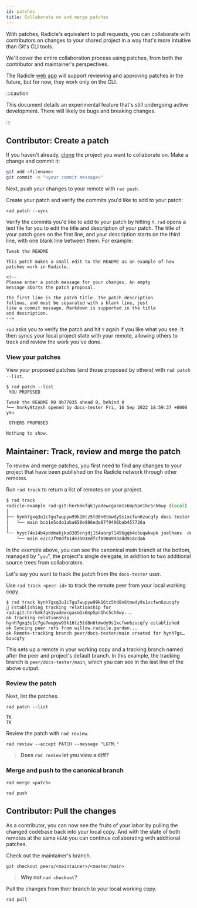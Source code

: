 ```yaml
---
id: patches
title: Collaborate on and merge patches
---
```


With patches, Radicle's equivalent to pull requests, you can collaborate with contributors on changes to your shared
project in a way that's more intuitive than Git's CLI tools.

We'll cover the entire collaboration process using patches, from both the contributor and maintainer's perspectives.


The Radicle [web app](https://app.radicle.xyz) will support reviewing and approving patches in the future, but for now,
they work only on the CLI.

:::caution

This document details an experimental feature that's still undergoing active development. There will likely be bugs and
breaking changes.

:::

## Contributor: Create a patch

If you haven't already, [clone](using-radicle/clone.md) the project you want to collaborate on. Make a change and commit
it:

```bash
git add <filename>
git commit -m "<your commit message>"
```

Next, push your changes to your remote with `rad push`.

Create your patch and verify the commits you'd like to add to your patch:

```
rad patch --sync
```

Verify the commits you'd like to add to your patch by hitting `Y`. `rad` opens a text file for you to edit the title and
description of your patch. The title of your patch goes on the first line, and your description starts on the third
line, with one blank line between them. For example:

```
Tweak the README

This patch makes a small edit to the README as an example of how patches work in Radicle.

<!--
Please enter a patch message for your changes. An empty
message aborts the patch proposal.

The first line is the patch title. The patch description
follows, and must be separated with a blank line, just
like a commit message. Markdown is supported in the title
and description.
-->
```

`rad` asks you to verify the patch and hit `Y` again if you like what you see. It then syncs your local project state
with your remote, allowing others to track and review the work you've done.

### View your patches

View your proposed patches (and those proposed by others) with `rad patch --list`.

```
$ rad patch --list
 YOU PROPOSED 

Tweak the README R0 9b77035 ahead 0, behind 0
└── hnrky9tzysh opened by docs-tester Fri, 16 Sep 2022 18:59:37 +0000  you 

 OTHERS PROPOSED 

Nothing to show.
```

## Maintainer: Track, review and merge the patch

To review and merge patches, you first need to find any changes to your project that have been published on the Radicle
network through other remotes.

Run `rad track` to return a list of remotes on your project.

```bash
$ rad track
radicle-example rad:git:hnrkmkfqk1yadewcgasm1s6mp5pn1hc5ch6wy (local)
│
├── hynh7gxq3u1c7gu7wupyw99k16tz5td8n6tmwdy9s1xcfwn6zucqfy docs-tester
│   └── main bcb1e5cda1aba650e986ede87f9496bab457720a 
│
└── hyyc74e14b4pddma6jko8385cnjdj154aorp71456gqb4o5uqwkwpk joelhans  delegate   you 
    └── main e2cc2f98df61de3503edfcf6904993add918cda6
```

In the example above, you can see the canonical main branch at the bottom, managed by "`you`", the project's single
delegate, in addition to two additional source trees from collaborators.

Let's say you want to track the patch from the `docs-tester` user.

Use `rad track <peer-id>` to track the remote peer from your local working copy.

```
$ rad track hynh7gxq3u1c7gu7wupyw99k16tz5td8n6tmwdy9s1xcfwn6zucqfy
🌱 Establishing tracking relationship for rad:git:hnrkmkfqk1yadewcgasm1s6mp5pn1hc5ch6wy...
ok Tracking relationship hynh7gxq3u1c7gu7wupyw99k16tz5td8n6tmwdy9s1xcfwn6zucqfy established
ok Syncing peer refs from willow.radicle.garden...
ok Remote-tracking branch peer/docs-tester/main created for hynh7gx…6zucqfy
```

This sets up a remote in your working copy and a tracking branch named after the peer and project's default branch. In
this example, the tracking branch is `peer/docs-tester/main`, which you can see in the last line of the above output.

### Review the patch

Next, list the patches.

```
rad patch --list

TK
TK
```

Review the patch with `rad review`.

```
rad review --accept PATCH --message "LGTM."
```

> **Does `rad review` let you view a diff?**

### Merge and push to the canonical branch

```
rad merge <patch>
```

```
rad push
```

## Contributor: Pull the changes

As a contributor, you can now see the fruits of your labor by pulling the changed codebase back into your local copy.
And with the state of both remotes at the same `HEAD` you can continue collaborating with additional patches.

Check out the maintainer's branch.

```
git checkout peers/<maintainer>/<master/main>
```

> **Why not `rad checkout`?**

Pull the changes from their branch to your local working copy.

```
rad pull
```
